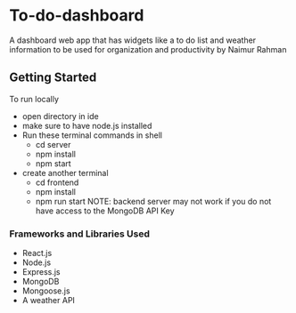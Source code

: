 # To-do-dashboard

A dashboard web app that has widgets like a to do list and weather information to be used for organization and productivity by Naimur Rahman

## Getting Started

To run locally
- open directory in ide
- make sure to have node.js installed
- Run these terminal commands in shell
    - cd server
    - npm install
    - npm start
- create another terminal
    - cd frontend
    - npm install
    - npm run start
NOTE: backend server may not work if you do not have access to the MongoDB API Key

### Frameworks and Libraries Used
- React.js
- Node.js
- Express.js
- MongoDB
- Mongoose.js
- A weather API
